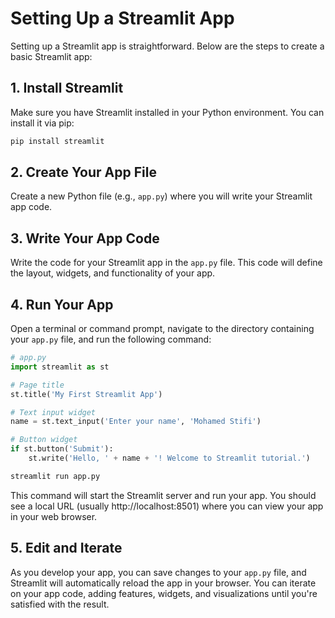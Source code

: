 
# Setting Up a Streamlit App

Setting up a Streamlit app is straightforward. Below are the steps to create a basic Streamlit app:

## 1. Install Streamlit
Make sure you have Streamlit installed in your Python environment. You can install it via pip:

```bash
pip install streamlit
```

## 2. Create Your App File
Create a new Python file (e.g., `app.py`) where you will write your Streamlit app code.

## 3. Write Your App Code
Write the code for your Streamlit app in the `app.py` file. This code will define the layout, widgets, and functionality of your app.

## 4. Run Your App
Open a terminal or command prompt, navigate to the directory containing your `app.py` file, and run the following command:

```python
# app.py
import streamlit as st

# Page title
st.title('My First Streamlit App')

# Text input widget
name = st.text_input('Enter your name', 'Mohamed Stifi')

# Button widget
if st.button('Submit'):
    st.write('Hello, ' + name + '! Welcome to Streamlit tutorial.')
```

```bash
streamlit run app.py
```

This command will start the Streamlit server and run your app. You should see a local URL (usually http://localhost:8501) where you can view your app in your web browser.

## 5. Edit and Iterate
As you develop your app, you can save changes to your `app.py` file, and Streamlit will automatically reload the app in your browser. You can iterate on your app code, adding features, widgets, and visualizations until you're satisfied with the result.
